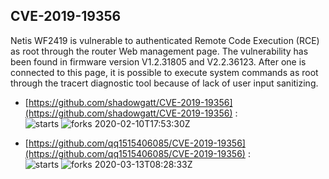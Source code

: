 ## CVE-2019-19356
 Netis WF2419 is vulnerable to authenticated Remote Code Execution (RCE) as root through the router Web management page. The vulnerability has been found in firmware version V1.2.31805 and V2.2.36123. After one is connected to this page, it is possible to execute system commands as root through the tracert diagnostic tool because of lack of user input sanitizing.

- [https://github.com/shadowgatt/CVE-2019-19356](https://github.com/shadowgatt/CVE-2019-19356) :  
![starts](https://img.shields.io/github/stars/shadowgatt/CVE-2019-19356.svg) 
![forks](https://img.shields.io/github/forks/shadowgatt/CVE-2019-19356.svg) 
2020-02-10T17:53:30Z

- [https://github.com/qq1515406085/CVE-2019-19356](https://github.com/qq1515406085/CVE-2019-19356) :  
![starts](https://img.shields.io/github/stars/qq1515406085/CVE-2019-19356.svg) 
![forks](https://img.shields.io/github/forks/qq1515406085/CVE-2019-19356.svg) 
2020-03-13T08:28:33Z

